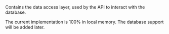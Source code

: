 Contains the data access layer, used by the API to interact with the database.

The current implementation is 100% in local memory. The database support will be added later.
